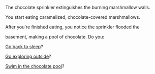 The chocolate sprinkler extinguishes the burning marshmallow walls.

You start eating caramelized, chocolate-covered marshmallows.

After you're finished eating, you notice the sprinkler flooded the

basement, making a pool of chocolate. Do you:

[Go back to sleep](../../sleep/more-sleep/more-sleep.md)?

[Go exploring outside](../../explore-outside/explore-outside.md)?

[Swim in the chocolate pool](basement-swim/basement-swim.md)?